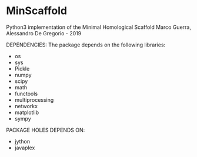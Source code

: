 # MinScaffold
Python3 implementation of the Minimal Homological Scaffold
Marco Guerra, Alessandro De Gregorio - 2019


DEPENDENCIES:
The package depends on the following libraries:
- os
- sys
- Pickle
- numpy
- scipy
- math
- functools
- multiprocessing
- networkx
- matplotlib
- sympy

PACKAGE HOLES DEPENDS ON:
- jython
- javaplex
